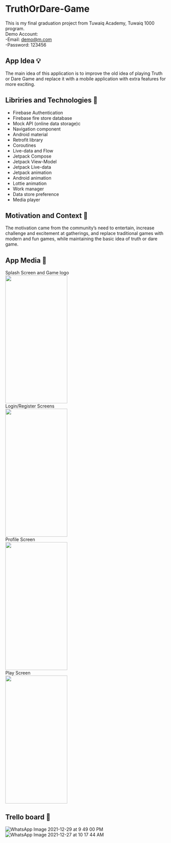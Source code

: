 # TruthOrDare-Game
This is my final graduation project from Tuwaiq Academy, Tuwaiq 1000 program.<br/>
Demo Account: <br/>
-Email: demo@m.com <br/>
-Password: 123456 <br/>

App Idea :bulb:
--
The main idea of this application is to improve the old idea of playing Truth or Dare Game and replace it with a mobile application with extra features for more exciting.


Libriries and Technologies :scroll:
--
- Firebase Authentication				
- Firebase fire store database
- Mock API (online data storage)c
- Navigation component				
- Android material
- Retrofit library					
- Coroutines 
- Live-data and Flow					
- Jetpack Compose
- Jetpack View-Model					
- Jetpack Live-data
- Jetpack animation					
- Android animation
- Lottie animation					
- Work manager
- Data store preference	
- Media player



Motivation and Context :crystal_ball:
--
The motivation came from the community’s need to entertain, increase challenge and excitement at gatherings, and replace traditional games with modern and fun games, while maintaining the basic idea of truth or dare game. 


App Media :iphone:
--
Splash Screen and Game logo <br/>
<img src="https://user-images.githubusercontent.com/91476972/150679194-6519b309-2a3d-4e3c-a1f8-dbe70f53378c.gif" width="193.87" height="400">
<br/>
Login/Register Screens <br/>
<img src="https://user-images.githubusercontent.com/91476972/150679214-8794e71d-c146-415b-98f2-46c386f62aff.gif" width="193.87" height="400">
<br/>
Profile Screen <br/>
<img src="https://user-images.githubusercontent.com/91476972/150679228-174f1ec0-8fa1-4e12-87a4-87c8606ea33f.gif" width="193.87" height="400">
<br/>
Play Screen <br/>
<img src="https://user-images.githubusercontent.com/91476972/150679238-0fbcd904-3abd-449c-a470-15ea502811e9.gif" width="193.87" height="400">




Trello board :pencil:
--

![WhatsApp Image 2021-12-29 at 9 49 00 PM](https://user-images.githubusercontent.com/91476972/150679131-fb481c58-8799-46cb-b839-3e2bedf728e5.jpeg)
![WhatsApp Image 2021-12-27 at 10 17 44 AM](https://user-images.githubusercontent.com/91476972/150679132-3e304945-c2f7-4d98-85b1-e8d47671e648.jpeg)


